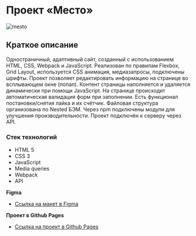 # Проект «Место»

![mesto](https://github.com/dashasavostina/mesto/assets/85075899/2fd3d2ad-cfef-420c-afba-05c4cbed7783)


## Краткое описание
Одностраничный, адаптивный сайт, созданный с использованием HTML, CSS, Webpack и JavaScript.
Реализован по правилам Flexbox, Grid Layout, используется CSS анимация, медиазапросы, подключены шрифты. Проект позволяет редактировать информацию на странице во всплывающем окне (попап). Контент страницы наполняется и удаляется динамически при помощи JavaScript. На странице происходит автоматическая валидация форм при заполнении. Есть функционал постановки/снятия лайка и их счётчик. Файловая структура организована по Nested БЭМ.
Через npm подключены модули для улучшения производительности. Проект подключён к серверу через API.

### Стек технологий
- HTML 5
- CSS 3
- JavaScript
- Media queries
- Webpack
- API

**Figma**

* [Ссылка на макет в Figma](https://www.figma.com/file/kRVLKwYG3d1HGLvh7JFWRT/JavaScript.-Sprint-6?node-id=0%3A1)

**Проект в Github Pages**

* [Ссылка на проект в Github Pages](https://dashasavostina.github.io/mesto/)
